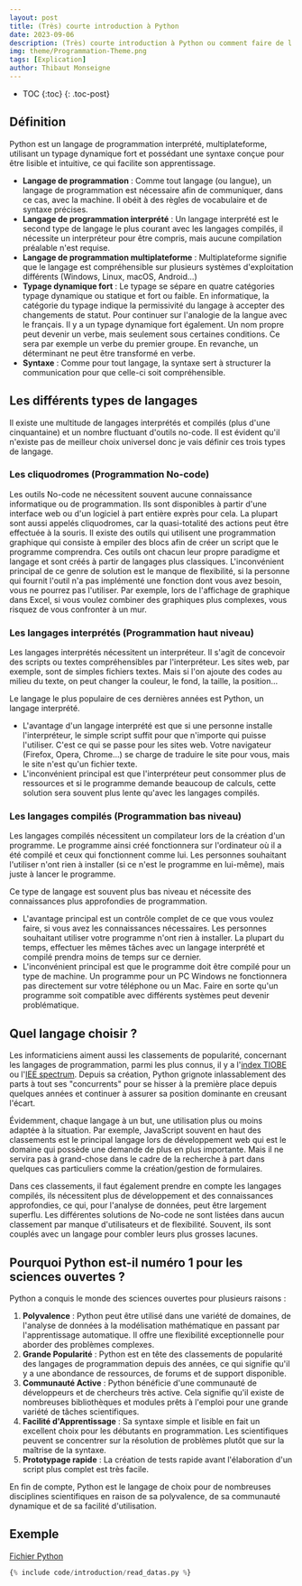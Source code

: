 ```yaml
---
layout: post
title: (Très) courte introduction à Python
date: 2023-09-06
description: (Très) courte introduction à Python ou comment faire de l'analyse de données en Science ouverte ?
img: theme/Programmation-Theme.png
tags: [Explication]
author: Thibaut Monseigne
---
```


* TOC
{:toc}
{: .toc-post}

## Définition

Python est un langage de programmation interprété, multiplateforme, utilisant un typage dynamique fort et possédant une syntaxe conçue pour être lisible et intuitive, ce qui facilite son apprentissage.

* **Langage de programmation** : Comme tout langage (ou langue), un langage de programmation est nécessaire afin de communiquer, dans ce cas, avec la machine. Il obéit à des règles de vocabulaire et de syntaxe précises.
* **Langage de programmation interprété** : Un langage interprété est le second type de langage le plus courant avec les langages compilés, il nécessite un interpréteur pour être compris, mais aucune compilation préalable n'est requise.
* **Langage de programmation multiplateforme** : Multiplateforme signifie que le langage est compréhensible sur plusieurs systèmes d'exploitation différents (Windows, Linux, macOS, Android…)
* **Typage dynamique fort** : Le typage se sépare en quatre catégories typage dynamique ou statique et fort ou faible. En informatique, la catégorie du typage indique la permissivité du langage à accepter des changements de statut. Pour continuer sur l'analogie de la langue avec le français. Il y a un typage dynamique fort également. Un nom propre peut devenir un verbe, mais seulement sous certaines conditions. Ce sera par exemple un verbe du premier groupe. En revanche, un déterminant ne peut être transformé en verbe.
* **Syntaxe** : Comme pour tout langage, la syntaxe sert à structurer la communication pour que celle-ci soit compréhensible.

## Les différents types de langages

Il existe une multitude de langages interprétés et compilés (plus d'une cinquantaine) et un nombre fluctuant d'outils no-code. Il est évident qu'il n'existe pas de meilleur choix universel donc je vais définir ces trois types de langage.

### Les cliquodromes (Programmation No-code)

Les outils No-code ne nécessitent souvent aucune connaissance informatique ou de programmation. Ils sont disponibles à partir d'une interface web ou d'un logiciel à part entière exprès pour cela. La plupart sont aussi appelés cliquodromes, car la quasi-totalité des actions peut être effectuée à la souris. Il existe des outils qui utilisent une programmation graphique qui consiste à empiler des blocs afin de créer un script que le programme comprendra.
Ces outils ont chacun leur propre paradigme et langage et sont créés à partir de langages plus classiques.
L'inconvénient principal de ce genre de solution est le manque de flexibilité, si la personne qui fournit l'outil n'a pas implémenté une fonction dont vous avez besoin, vous ne pourrez pas l'utiliser. Par exemple, lors de l'affichage de graphique dans Excel, si vous voulez combiner des graphiques plus complexes, vous risquez de vous confronter à un mur.

### Les langages interprétés (Programmation haut niveau)

Les langages interprétés nécessitent un interpréteur. Il s'agit de concevoir des scripts ou textes compréhensibles par l'interpréteur. Les sites web, par exemple, sont de simples fichiers textes. Mais si l'on ajoute des codes au milieu du texte, on peut changer la couleur, le fond, la taille, la position…

Le langage le plus populaire de ces dernières années est Python, un langage interprété.

* L'avantage d'un langage interprété est que si une personne installe l'interpréteur, le simple script suffit pour que n'importe qui puisse l'utiliser. C'est ce qui se passe pour les sites web. Votre navigateur (Firefox, Opera, Chrome…) se charge de traduire le site pour vous, mais le site n'est qu'un fichier texte.
* L'inconvénient principal est que l'interpréteur peut consommer plus de ressources et si le programme demande beaucoup de calculs, cette solution sera souvent plus lente qu'avec les langages compilés.

### Les langages compilés (Programmation bas niveau)

Les langages compilés nécessitent un compilateur lors de la création d'un programme. Le programme ainsi créé fonctionnera sur l'ordinateur où il a été compilé et ceux qui fonctionnent comme lui. Les personnes souhaitant l'utiliser n'ont rien à installer (si ce n'est le programme en lui-même), mais juste à lancer le programme.

Ce type de langage est souvent plus bas niveau et nécessite des connaissances plus approfondies de programmation.

* L'avantage principal est un contrôle complet de ce que vous voulez faire, si vous avez les connaissances nécessaires. Les personnes souhaitant utiliser votre programme n'ont rien à installer. La plupart du temps, effectuer les mêmes tâches avec un langage interprété et compilé prendra moins de temps sur ce dernier.
* L'inconvénient principal est que le programme doit être compilé pour un type de machine. Un programme pour un PC Windows ne fonctionnera pas directement sur votre téléphone ou un Mac. Faire en sorte qu'un programme soit compatible avec différents systèmes peut devenir problématique.

## Quel langage choisir ?

Les informaticiens aiment aussi les classements de popularité, concernant les langages de programmation, parmi les plus connus, il y a l'[index TIOBE](https://www.tiobe.com/tiobe-index/) ou l'[IEE spectrum](https://spectrum.ieee.org/the-top-programming-languages-2023). Depuis sa création, Python grignote inlassablement des parts à tout ses "concurrents" pour se hisser à la première place depuis quelques années et continuer à assurer sa position dominante en creusant l'écart.

Évidemment, chaque langage à un but, une utilisation plus ou moins adaptée à la situation. Par exemple, JavaScript souvent en haut des classements est le principal langage lors de développement web qui est le domaine qui possède une demande de plus en plus importante. Mais il ne servira pas à grand-chose dans le cadre de la recherche à part dans quelques cas particuliers comme la création/gestion de formulaires.

Dans ces classements, il faut également prendre en compte les langages compilés, ils nécessitent plus de développement et des connaissances approfondies, ce qui, pour l'analyse de données, peut être largement superflu. Les différentes solutions de No-code ne sont listées dans aucun classement par manque d'utilisateurs et de flexibilité. Souvent, ils sont couplés avec un langage pour combler leurs plus grosses lacunes.

## Pourquoi Python est-il numéro 1 pour les sciences ouvertes ?

Python a conquis le monde des sciences ouvertes pour plusieurs raisons :

1. **Polyvalence** : Python peut être utilisé dans une variété de domaines, de l'analyse de données à la modélisation mathématique en passant par l'apprentissage automatique. Il offre une flexibilité exceptionnelle pour aborder des problèmes complexes.
2. **Grande Popularité** : Python est en tête des classements de popularité des langages de programmation depuis des années, ce qui signifie qu'il y a une abondance de ressources, de forums et de support disponible.
3. **Communauté Active** : Python bénéficie d'une communauté de développeurs et de chercheurs très active. Cela signifie qu'il existe de nombreuses bibliothèques et modules prêts à l'emploi pour une grande variété de tâches scientifiques.
4. **Facilité d'Apprentissage** : Sa syntaxe simple et lisible en fait un excellent choix pour les débutants en programmation. Les scientifiques peuvent se concentrer sur la résolution de problèmes plutôt que sur la maîtrise de la syntaxe.
5. **Prototypage rapide** : La création de tests rapide avant l'élaboration d'un script plus complet est très facile.

En fin de compte, Python est le langage de choix pour de nombreuses disciplines scientifiques en raison de sa polyvalence, de sa communauté dynamique et de sa facilité d'utilisation.

## Exemple

[Fichier Python](../_includes/code/introduction/read_datas.py)

```python
{% include code/introduction/read_datas.py %}
```
